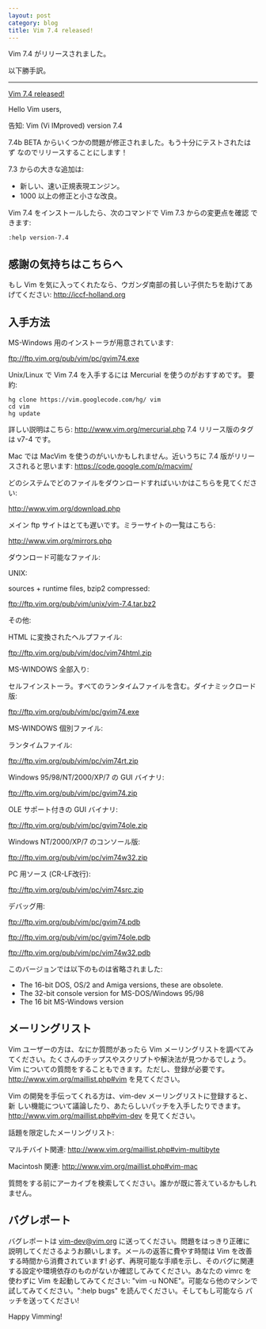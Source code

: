 ```yaml
---
layout: post
category: blog
title: Vim 7.4 released!
---
```


Vim 7.4 がリリースされました。

以下勝手訳。

----------------------------------------------------------------------

[Vim 7.4 released!](https://groups.google.com/d/msg/vim_announce/knOQ_t_H5to/STMi8d25ii8J)


Hello Vim users,


告知:  Vim (Vi IMproved) version 7.4


7.4b BETA からいくつかの問題が修正されました。もう十分にテストされたはず
なのでリリースすることにします！

7.3 からの大きな追加は:

- 新しい、速い正規表現エンジン。
- 1000 以上の修正と小さな改良。

Vim 7.4 をインストールしたら、次のコマンドで Vim 7.3 からの変更点を確認
できます:

    :help version-7.4


感謝の気持ちはこちらへ
----------------------

もし Vim を気に入ってくれたなら、ウガンダ南部の貧しい子供たちを助けてあ
げてください: http://iccf-holland.org


入手方法
--------

MS-Windows 用のインストーラが用意されています:

  ftp://ftp.vim.org/pub/vim/pc/gvim74.exe

Unix/Linux で Vim 7.4 を入手するには Mercurial を使うのがおすすめです。
要約:

    hg clone https://vim.googlecode.com/hg/ vim
    cd vim
    hg update

詳しい説明はこちら: http://www.vim.org/mercurial.php
7.4 リリース版のタグは v7-4 です。

Mac では MacVim を使うのがいいかもしれません。近いうちに 7.4 版がリリースされると思います: https://code.google.com/p/macvim/

どのシステムでどのファイルをダウンロードすればいいかはこちらを見てくださ
い:

  http://www.vim.org/download.php

メイン ftp サイトはとても遅いです。ミラーサイトの一覧はこちら:

  http://www.vim.org/mirrors.php


ダウンロード可能なファイル:

UNIX:

sources + runtime files, bzip2 compressed:

  ftp://ftp.vim.org/pub/vim/unix/vim-7.4.tar.bz2

その他:

HTML に変換されたヘルプファイル:

  ftp://ftp.vim.org/pub/vim/doc/vim74html.zip

MS-WINDOWS 全部入り:

セルフインストーラ。すべてのランタイムファイルを含む。ダイナミックロード版:

  ftp://ftp.vim.org/pub/vim/pc/gvim74.exe

MS-WINDOWS 個別ファイル:

ランタイムファイル:

  ftp://ftp.vim.org/pub/vim/pc/vim74rt.zip

Windows 95/98/NT/2000/XP/7 の GUI バイナリ:

  ftp://ftp.vim.org/pub/vim/pc/gvim74.zip

OLE サポート付きの GUI バイナリ:

  ftp://ftp.vim.org/pub/vim/pc/gvim74ole.zip

Windows NT/2000/XP/7 のコンソール版:

  ftp://ftp.vim.org/pub/vim/pc/vim74w32.zip

PC 用ソース (CR-LF改行):

  ftp://ftp.vim.org/pub/vim/pc/vim74src.zip

デバッグ用:

  ftp://ftp.vim.org/pub/vim/pc/gvim74.pdb

  ftp://ftp.vim.org/pub/vim/pc/gvim74ole.pdb

  ftp://ftp.vim.org/pub/vim/pc/vim74w32.pdb


このバージョンでは以下のものは省略されました:

- The 16-bit DOS, OS/2 and Amiga versions, these are obsolete.
- The 32-bit console version for MS-DOS/Windows 95/98
- The 16 bit MS-Windows version


メーリングリスト
----------------

Vim ユーザーの方は、なにか質問があったら Vim メーリングリストを調べてみ
てください。たくさんのチップスやスクリプトや解決法が見つかるでしょう。
Vim についての質問をすることもできます。ただし、登録が必要です。
http://www.vim.org/maillist.php#vim を見てください。

Vim の開発を手伝ってくれる方は、vim-dev メーリングリストに登録すると、新
しい機能について議論したり、あたらしいパッチを入手したりできます。
http://www.vim.org/maillist.php#vim-dev を見てください。

話題を限定したメーリングリスト:

マルチバイト関連: http://www.vim.org/maillist.php#vim-multibyte

Macintosh 関連:  http://www.vim.org/maillist.php#vim-mac

質問をする前にアーカイブを検索してください。誰かが既に答えているかもしれ
ません。


バグレポート
------------

バグレポートは <vim-dev@vim.org> に送ってください。問題をはっきり正確に
説明してくださるようお願いします。メールの返答に費やす時間は Vim を改善
する時間から消費されています! 必ず、再現可能な手順を示し、そのバグに関連
する設定や環境依存のものがないか確認してみてください。あなたの vimrc を
使わずに Vim を起動してみてください: "vim -u NONE"。可能なら他のマシンで
試してみてください。":help bugs" を読んでください。そしてもし可能なら
パッチを送ってください!


Happy Vimming!
